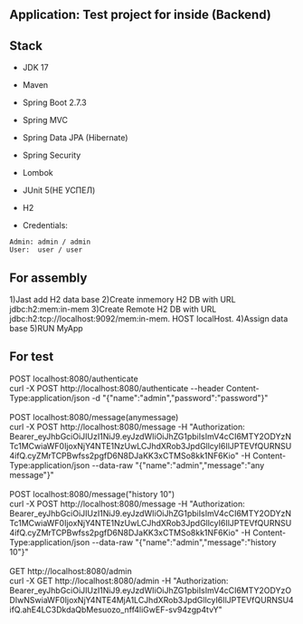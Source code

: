 ## Application: Test project for inside (Backend)

## Stack
- JDK 17
- Maven
- Spring Boot 2.7.3
- Spring MVC
- Spring Data JPA (Hibernate)
- Spring Security
- Lombok
- JUnit 5(НЕ УСПЕЛ)
- H2

- Credentials:

```
Admin: admin / admin
User:  user / user
```

## For assembly
1)Jast add H2 data base
2)Create inmemory H2 DB with URL jdbc:h2:mem:in-mem
3)Create Remote H2 DB with URL jdbc:h2:tcp://localhost:9092/mem:in-mem. HOST localHost.
4)Assign data base
5)RUN MyApp

## For test
POST localhost:8080/authenticate<br>
curl -X POST http://localhost:8080/authenticate --header Content-Type:application/json -d "{\"name\":\"admin\",\"password\":\"password\"}"
<br><br>POST localhost:8080/message(anymessage)<br>
curl -X POST http://localhost:8080/message -H "Authorization: Bearer_eyJhbGciOiJIUzI1NiJ9.eyJzdWIiOiJhZG1pbiIsImV4cCI6MTY2ODYzNTc1MCwiaWF0IjoxNjY4NTE1NzUwLCJhdXRob3JpdGllcyI6IlJPTEVfQURNSU4ifQ.cyZMrTCPBwfss2pgfD6N8DJaKK3xCTMSo8kk1NF6Kio" -H Content-Type:application/json --data-raw "{\"name\":\"admin\",\"message\":\"any message\"}"
<br><br>POST localhost:8080/message("history 10")<br>
curl -X POST http://localhost:8080/message -H "Authorization: Bearer_eyJhbGciOiJIUzI1NiJ9.eyJzdWIiOiJhZG1pbiIsImV4cCI6MTY2ODYzNTc1MCwiaWF0IjoxNjY4NTE1NzUwLCJhdXRob3JpdGllcyI6IlJPTEVfQURNSU4ifQ.cyZMrTCPBwfss2pgfD6N8DJaKK3xCTMSo8kk1NF6Kio" -H Content-Type:application/json --data-raw "{\"name\":\"admin\",\"message\":\"history 10\"}"
<br><br>
GET http://localhost:8080/admin <br>
curl -X GET http://localhost:8080/admin -H "Authorization: Bearer_eyJhbGciOiJIUzI1NiJ9.eyJzdWIiOiJhZG1pbiIsImV4cCI6MTY2ODYzODIwNSwiaWF0IjoxNjY4NTE4MjA1LCJhdXRob3JpdGllcyI6IlJPTEVfQURNSU4ifQ.ahE4LC3DkdaQbMesuozo_nff4liGwEF-sv94zgp4tvY"